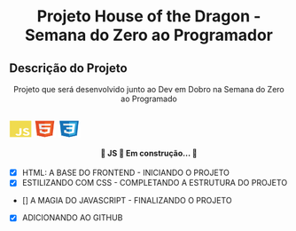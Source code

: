 <h1 align="center">Projeto House of the Dragon - Semana do Zero ao Programador</h1>

## Descrição do Projeto
<p align="center">Projeto que será  desenvolvido junto ao Dev em Dobro na Semana do Zero ao Programado</p>

<div style="display: inline_block"><br>
  <img align="center" alt="Js" height="30" width="40" src="https://raw.githubusercontent.com/devicons/devicon/master/icons/javascript/javascript-plain.svg">
  <img align="center" alt="HTML" height="30" width="40" src="https://raw.githubusercontent.com/devicons/devicon/master/icons/html5/html5-original.svg">
  <img align="center" alt="CSS" height="30" width="40" src="https://raw.githubusercontent.com/devicons/devicon/master/icons/css3/css3-original.svg">
</div>

<h4 align="center"> 
	🚧  JS 🚀 Em construção...  🚧
</h4>

- [x] HTML: A BASE DO FRONTEND - INICIANDO O PROJETO
- [x]  ESTILIZANDO COM CSS - COMPLETANDO A ESTRUTURA DO PROJETO
- [] A MAGIA DO JAVASCRIPT - FINALIZANDO O PROJETO
- [x]  ADICIONANDO AO GITHUB